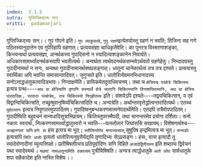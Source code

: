 ```yaml
---
index:  3.1.5
sutra:  गुप्तिज्किद्भ्यः सन्
vritti:  padamanjari
---
```


गुप्तिज्किद्भ्यः सन्।। गुप गोपने इति। `गुप व्याकुलत्वे`, `गुपू रक्षणे`इत्येतयोस्तु ग्रहणं न भवति; तिजिना सह गणे पठितस्यानुदात्तेन एव गुपेरिहापि ग्रहणात्। प्रत्ययसंज्ञा चाधिकृतैवेति। का पुनरत्र विस्मरणाशङ्का, किन्त्वन्वर्था प्रत्ययसंज्ञा, अनर्थकस्य गुपादिसनो न स्यादित्याशङ्कानेन निवार्यते। अधिकारसामर्थ्यादनर्थकस्यापि भवतीत्यर्थः। अन्वर्थता त्वर्थवदनर्थकसम्भवेऽर्थवतो ग्रहणेहेतुः। निन्दादयस्तु गुपादीनामर्था न सनः, अन्यथा गुपादीनामानर्थक्यप्रसङ्गात्। धातूनां चानेकार्थत्वं तत्र तत्र द्दश्यते। प्रत्ययास्तु स्वार्थिका अपि भवन्ति समासान्तादिवत्। जुगुप्सते इति। धातोरित्येवमनभिधानादस्य सनोऽनाद्धधातुकत्वादिडभावः। निन्दाक्षमेति। प्रायिकमेतदुपाधिवचनम्। तथा च `क्षेत्रियच् परक्षेत्रे चिकित्स्यः` इत्यत्र ग्रन्थः----`अथ वा क्षेत्रियाणि तृणानि सस्यार्थे क्षेत्रे जातानि चिकित्स्यानि विनाशयितव्यानि, अथ वा क्षेत्रियः पारदारिकः, परदाराः परक्षेत्रेम्, तत्र चिकित्स्यो निगृहीतव्यः` इति। संशयेऽपि द्दश्यते----तद्व्यचिकित्सन्, य एवं विद्वान्विचिकित्सति, तच्छुश्रुवानृषिर्व्यचिकित्सदिति च। अन्यत्रेति। अर्थान्तरवृत्तेर्द्धात्वन्तरादित्यर्थः। एतच्च `पूर्ववत्सनः` इत्यत्र निपूणतरमुपपादितम्। गुपादिष्वनुबन्धकरणमात्मनेपदार्थमिति। एतदपि तत्रैवोपपादितम्। गुपादीष्विति बहुवचनं मान्वधादिसूत्राभिप्रायम्। कितिस्तुपरस्मैपदी, तथा चानन्तरमेव प्रयोगा दर्शिताः। सनो नकारः स्वरार्थः, नित्करणसामर्थ्याद्धातुस्वरो न भवति---यत्स्तोतारं जिघांससि सखायम्। विशेषणार्थश्च---`अज्झनगमां सनि` `हनेः सः` हंस इत्यत्र मा भूत्। `स्तौतिण्योरेव षण्यभ्यासात्`,सुषुपिष इन्द्रमित्यत्र मा भूत्। `सन्यङोः` इत्यत्रापि `लिटि धातोः` इत्यतो धातोरित्यनुवृत्तैर्यद्यपि तृणादिभ्यः सेऽप्रसङ्गः। हंसः, वत्स इत्यादौ तु स्यादेवोणादीनां व्युत्पत्तिपक्षे। प्रतीषिषतीत्यत्र प्रतिपूर्वादिणः सनि विहिते `अजादेर्द्वितीयस्य` इति शब्दस्य द्विर्वचनं यथा स्यादेवमर्थः। `यथष्टं नामधातूनामिति वक्तव्यम्` पुत्रीयिषिषति। अन्यत्र त्वार्द्धधातुके `अतो लोपः` सार्वधातुके शपा सहैकादेश इति नास्ति विशेषः।।
